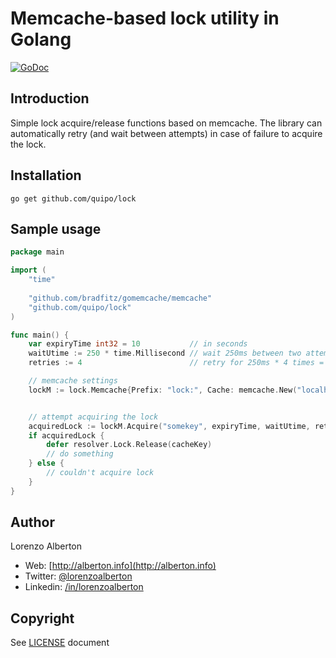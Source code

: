 Memcache-based lock utility in Golang
=====================================

[![GoDoc](https://godoc.org/github.com/quipo/lock?status.png)](http://godoc.org/github.com/quipo/lock)

## Introduction

Simple lock acquire/release functions based on memcache.
The library can automatically retry (and wait between attempts) in case of failure to acquire the lock.

## Installation

    go get github.com/quipo/lock

## Sample usage

```go
package main

import (
	"time"
	
	"github.com/bradfitz/gomemcache/memcache"
	"github.com/quipo/lock"
)

func main() {
	var expiryTime int32 = 10           // in seconds
	waitUtime := 250 * time.Millisecond // wait 250ms between two attempts to acquire the lock
	retries := 4                        // retry for 250ms * 4 times = up to 1 seconds 

	// memcache settings
	lockM := lock.Memcache{Prefix: "lock:", Cache: memcache.New("localhost:11211")}


	// attempt acquiring the lock
	acquiredLock := lockM.Acquire("somekey", expiryTime, waitUtime, retries)
	if acquiredLock {
		defer resolver.Lock.Release(cacheKey)
		// do something
	} else {
		// couldn't acquire lock
	}
}
```


## Author

Lorenzo Alberton

* Web: [http://alberton.info](http://alberton.info)
* Twitter: [@lorenzoalberton](https://twitter.com/lorenzoalberton)
* Linkedin: [/in/lorenzoalberton](https://www.linkedin.com/in/lorenzoalberton)


## Copyright

See [LICENSE](LICENSE) document
